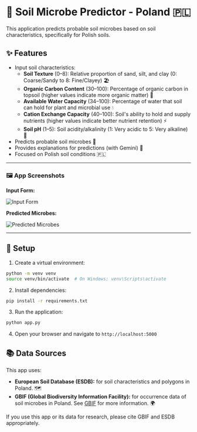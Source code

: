 # 🌱 Soil Microbe Predictor - Poland 🇵🇱

This application predicts probable soil microbes based on soil characteristics, specifically for Polish soils. 

## ✨ Features

- Input soil characteristics:
  - **Soil Texture** (0–8): Relative proportion of sand, silt, and clay (0: Coarse/Sandy to 8: Fine/Clayey) 🏖️
  - **Organic Carbon Content** (30–100): Percentage of organic carbon in topsoil (higher values indicate more organic matter) 🌿
  - **Available Water Capacity** (34–100): Percentage of water that soil can hold for plant and microbial use 💧
  - **Cation Exchange Capacity** (40–100): Soil's ability to hold and supply nutrients (higher values indicate better nutrient retention) ⚡
  - **Soil pH** (1–5): Soil acidity/alkalinity (1: Very acidic to 5: Very alkaline) 🧪
- Predicts probable soil microbes 🔬
- Provides explanations for predictions (with Gemini) 🤖
- Focused on Polish soil conditions 🇵🇱

---

### 🖼️ App Screenshots

**Input Form:**

![Input Form](Input.png)

**Predicted Microbes:**

![Predicted Microbes](Predicted.png)

---

## 🚀 Setup

1. Create a virtual environment:
```bash
python -m venv venv
source venv/bin/activate  # On Windows: venv\Scripts\activate
```

2. Install dependencies:
```bash
pip install -r requirements.txt
```

3. Run the application:
```bash
python app.py
```

4. Open your browser and navigate to `http://localhost:5000`

## 📚 Data Sources

This app uses:
- **European Soil Database (ESDB):** for soil characteristics and polygons in Poland. 🗺️
- **GBIF (Global Biodiversity Information Facility):** for occurrence data of soil microbes in Poland. See [GBIF](https://www.gbif.org/) for more information. 🌍

If you use this app or its data for research, please cite GBIF and ESDB appropriately.

